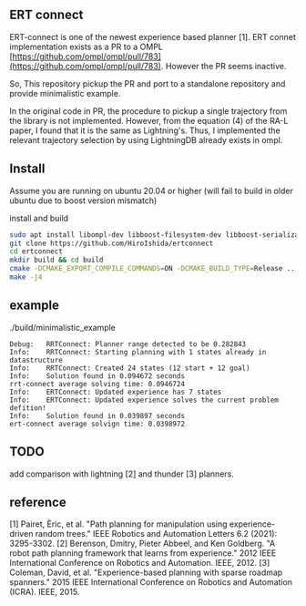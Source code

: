 ## ERT connect
ERT-connect is one of the newest experience based planner [1]. ERT connet implementation exists as a PR to a OMPL [https://github.com/ompl/ompl/pull/783](https://github.com/ompl/ompl/pull/783). However the PR seems inactive. 

So, This repository pickup the PR and port to a standalone repository and provide minimalistic example.

In the original code in PR, the procedure to pickup a single trajectory from the library is not implemented. However, from the equation (4) of the RA-L paper, I found that it is the same as Lightning's. Thus, I implemented the relevant trajectory selection by using LightningDB already exists in ompl.


## Install
Assume you are running on ubuntu 20.04 or higher (will fail to build in older ubuntu due to boost version mismatch)

install and build
```bash
sudo apt install libompl-dev libboost-filesystem-dev libboost-serialization-dev -y
git clone https://github.com/HiroIshida/ertconnect
cd ertconnect
mkdir build && cd build
cmake -DCMAKE_EXPORT_COMPILE_COMMANDS=ON -DCMAKE_BUILD_TYPE=Release ..
make -j4
```

## example
./build/minimalistic_example
```
Debug:   RRTConnect: Planner range detected to be 0.282843
Info:    RRTConnect: Starting planning with 1 states already in datastructure
Info:    RRTConnect: Created 24 states (12 start + 12 goal)
Info:    Solution found in 0.094672 seconds
rrt-connect average solving time: 0.0946724
Info:    ERTConnect: Updated experience has 7 states
Info:    ERTConnect: Updated experience solves the current problem defition!
Info:    Solution found in 0.039897 seconds
ert-connect average solvign time: 0.0398972
```

## TODO
add comparison with lightning [2] and thunder [3] planners.

## reference
[1] Pairet, Èric, et al. "Path planning for manipulation using experience-driven random trees." IEEE Robotics and Automation Letters 6.2 (2021): 3295-3302.
[2] Berenson, Dmitry, Pieter Abbeel, and Ken Goldberg. "A robot path planning framework that learns from experience." 2012 IEEE International Conference on Robotics and Automation. IEEE, 2012.
[3] Coleman, David, et al. "Experience-based planning with sparse roadmap spanners." 2015 IEEE International Conference on Robotics and Automation (ICRA). IEEE, 2015.
